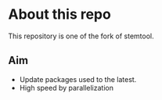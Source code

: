 # About this repo

This repository is one of the fork of stemtool.

## Aim

* Update packages used to the latest.
* High speed by parallelization
